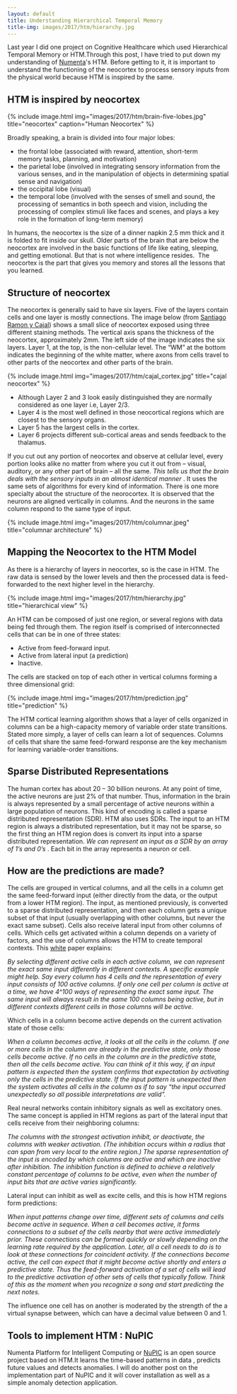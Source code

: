 ```yaml
---
layout: default
title: Understanding Hierarchical Temporal Memory
title-img: images/2017/htm/hierarchy.jpg
---
```


Last year I did one project on Cognitive Healthcare which used Hierarchical Temporal Memory or HTM.Through this post, I have tried to put down my understanding of [Numenta](http://numenta.org/)'s HTM.
Before getting to it, it is important to understand the functioning of the neocortex to process sensory inputs from the physical world because HTM is inspired by the same.

## HTM is inspired by neocortex

{% include image.html img="images/2017/htm/brain-five-lobes.jpg" title="neocortex" caption="Human Neocortex" %}

Broadly speaking, a brain is divided into four major lobes:
* the frontal lobe (associated with reward, attention, short-term memory tasks, planning, and motivation)
* the parietal lobe (involved in integrating sensory information from the various senses, and in the manipulation of objects in determining spatial sense and navigation)
* the occipital lobe (visual)
* the temporal lobe (involved with the senses of smell and sound, the processing of semantics in both speech and vision, including the processing of complex stimuli like faces and scenes, and plays a key role in the formation of long-term memory)

In humans, the neocortex is the size of a dinner napkin 2.5 mm thick and it is folded to fit inside our skull. Older parts of the brain that are below the neocortex are involved in the basic functions of life like eating, sleeping, and getting emotional. But that is not where intelligence resides.  The neocortex is the part that gives you memory and stores all the lessons that you learned.

## Structure of neocortex

The neocortex is generally said to have six layers. Five of the layers contain cells and one layer is mostly connections. The image below (from [Santiago Ramon y Cajal](https://en.wikipedia.org/wiki/Santiago_Ram%C3%B3n_y_Cajal)) shows a small slice of neocortex exposed using three different staining methods. The vertical axis spans the thickness of the neocortex, approximately 2mm. The left side of the image indicates the six layers. Layer 1, at the top, is the non-cellular level. The “WM” at the bottom indicates the beginning of the white matter, where axons from cells travel to other parts of the neocortex and other parts of the brain.

{% include image.html img="images/2017/htm/cajal_cortex.jpg" title="cajal neocortex" %}

* Although Layer 2 and 3 look easily distinguished they are normally considered as one layer i.e, Layer 2/3.
* Layer 4 is the most well defined in those neocortical regions which are closest to the sensory organs.
* Layer 5 has the largest cells in the cortex.
* Layer 6 projects different sub-cortical areas and sends feedback to the thalamus.

If you cut out any portion of neocortex and observe at cellular level, every portion looks alike no matter from where you cut it out from – visual, auditory, or any other part of brain – all the same.
*This tells us that the brain deals with the sensory inputs in an almost identical manner* . It uses the same sets of algorithms for every kind of information.
There is one more specialty about the structure of the neorocortex. It is observed that the neurons are aligned vertically in columns. And the neurons in the same column respond to the same type of input.

{% include image.html img="images/2017/htm/columnar.jpeg" title="columnar architecture" %}

## Mapping the Neocortex to the HTM Model

As there is a hierarchy of layers in neocortex, so is the case in HTM. The raw data is sensed by the lower levels and then the processed data is feed-forwarded to the next higher level in the hierarchy.

{% include image.html img="images/2017/htm/hierarchy.jpg" title="hierarchical view" %}

An HTM can be composed of just one region, or several regions with data being fed through them. The region itself is comprised of interconnected cells that can be in one of three states:
* Active from feed-forward input.
* Active from lateral input (a prediction)
* Inactive.

The cells are stacked on top of each other in vertical columns forming a three dimensional grid:

{% include image.html img="images/2017/htm/prediction.jpg" title="prediction" %}

The HTM cortical learning algorithm shows that a layer of cells organized in columns can be a high-capacity memory of variable order state transitions. Stated more simply, a layer of cells can learn a lot of sequences.
Columns of cells that share the same feed-forward response are the key mechanism for learning variable-order transitions.

## Sparse Distributed Representations

The human cortex has about 20 – 30 billion neurons. At any point of time, the active neurons are just 2% of that number. Thus, information in the brain is always represented by a small percentage of active neurons within a large population of neurons. This kind of encoding is called a sparse distributed representation (SDR). HTM also uses SDRs. The input to an HTM region is always a distributed representation, but it may not be sparse, so the first thing an HTM region does is convert its input into a sparse distributed representation.
*We can represent an input as a SDR by an array of 1’s and 0’s* . Each bit in the array represents a neuron or cell.

## How are the predictions are made?

The cells are grouped in vertical columns, and all the cells in a column get the same feed-forward input (either directly from the data, or the output from a lower HTM region). The input, as mentioned previously, is converted to a sparse distributed representation, and then each column gets a unique subset of that input (usually overlapping with other columns, but never the exact same subset). Cells also receive lateral input from other columns of cells.
Which cells get activated within a column depends on a variety of factors, and the use of columns allows the HTM to create temporal contexts. This [white](http://numenta.com/assets/pdf/whitepapers/hierarchical-temporal-memory-cortical-learning-algorithm-0.2.1-en.pdf) paper explains:

*By selecting different active cells in each active column, we can represent the exact same input differently in different contexts. A specific example might help. Say every column has 4 cells and the representation of every input consists of 100 active columns. If only one cell per column is active at a time, we have 4^100 ways of representing the exact same input. The same input will always result in the same 100 columns being active, but in different contexts different cells in those columns will be active.*

Which cells in a column become active depends on the current activation state of those cells:

*When a column becomes active, it looks at all the cells in the column. If one or more cells in the column are already in the predictive state, only those cells become active. If no cells in the column are in the predictive state, then all the cells become active. You can think of it this way, if an input pattern is expected then the system confirms that expectation by activating only the cells in the predictive state. If the input pattern is unexpected then the system activates all cells in the column as if to say “the input occurred unexpectedly so all possible interpretations are valid”.*

Real neural networks contain inhibitory signals as well as excitatory ones. The same concept is applied in HTM regions as part of the lateral input that cells receive from their neighboring columns:

*The columns with the strongest activation inhibit, or deactivate, the columns with weaker activation. (The inhibition occurs within a radius that can span from very local to the entire region.) The sparse representation of the input is encoded by which columns are active and which are inactive after inhibition. The inhibition function is defined to achieve a relatively constant percentage of columns to be active, even when the number of input bits that are active varies significantly.*

Lateral input can inhibit as well as excite cells, and this is how HTM regions form predictions:

*When input patterns change over time, different sets of columns and cells become active in sequence. When a cell becomes active, it forms connections to a subset of the cells nearby that were active immediately prior. These connections can be formed quickly or slowly depending on the learning rate required by the application. Later, all a cell needs to do is to look at these connections for coincident activity. If the connections become active, the cell can expect that it might become active shortly and enters a predictive state. Thus the feed-forward activation of a set of cells will lead to the predictive activation of other sets of cells that typically follow. Think of this as the moment when you recognize a song and start predicting the next notes.*

The influence one cell has on another is moderated by the strength of the a virtual synapse between, which can have a decimal value between 0 and 1.

## Tools to implement HTM : NuPIC

Numenta Platform for Intelligent Computing or [NuPIC](http://numenta.org/) is an open source project based on HTM.It learns the time-based patterns in data , predicts future values and detects anomalies. I will do another post on the implementation part of NuPIC and it will cover installation as well as a simple anomaly detection application.
